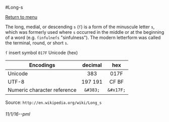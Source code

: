 #Long-s

[Return to menu](../README.md)

The long, medial, or descending `s` (`ſ`) is a form of the minuscule letter `s`, which was formerly used where `s` occurred in the middle or at the beginning of a word (e.g. `ſinfulneſs` "sinfulness"). The modern letterform was called the terminal, round, or short `s`.

`ſ` 	insert symbol `017F` Unicode (hex)

| Encodings                     | decimal    | hex |
| ----------------------------- |:----------:|:----------:| 
| Unicode                       | 383        | 017F |
| UTF-8                         |  197 191   | CF BF |
| Numeric character reference   | `&#383;`   | `&#x17F;` |

Source: `http://en.wikipedia.org/wiki/Long_s`

###### 11/1/16--pml
